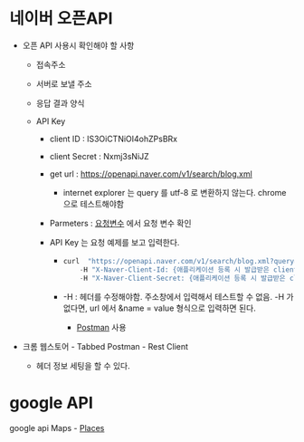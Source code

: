 # 네이버 오픈API

- 오픈 API 사용시 확인해야 할 사항

  - 접속주소

  - 서버로 보낼 주소

  - 응답 결과 양식

  - API Key

    - client ID : IS3OiCTNiOI4ohZPsBRx

    - client Secret : Nxmj3sNiJZ

    - get url : https://openapi.naver.com/v1/search/blog.xml

      - internet explorer 는 query 를 utf-8 로 변환하지 않는다. chrome 으로 테스트해야함

    - Parmeters : [요청변수](<https://developers.naver.com/docs/search/blog/>) 에서 요청 변수 확인

    - API Key 는 요청 예제를 보고 입력한다.

      - ```javascript
        curl  "https://openapi.naver.com/v1/search/blog.xml?query=%EB%A6%AC%EB%B7%B0&display=10&start=1&sort=sim" \
            -H "X-Naver-Client-Id: {애플리케이션 등록 시 발급받은 client id 값}" \
            -H "X-Naver-Client-Secret: {애플리케이션 등록 시 발급받은 client secret 값}" -v
        ```

      - -H : 헤더를 수정해야함. 주소창에서 입력해서 테스트할 수 없음. -H 가 없다면, url 에서 &name = value 형식으로 입력하면 된다.

        - [Postman](<chrome-extension://coohjcphdfgbiolnekdpbcijmhambjff/index.html>) 사용

- 크롬 웹스토어 - Tabbed Postman - Rest Client

  - 헤더 정보 세팅을 할 수 있다.



# google API

google api Maps - [Places](<https://developers.google.com/places/web-service/search>)

